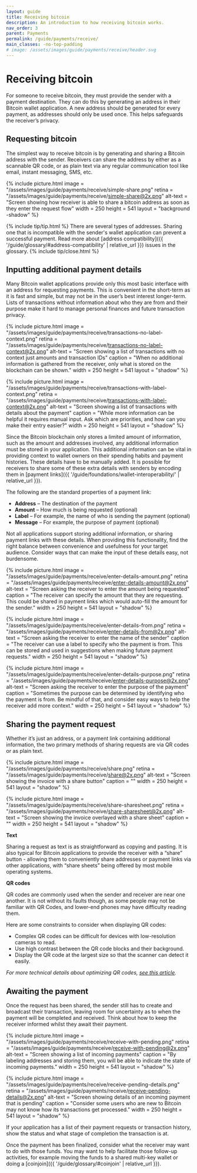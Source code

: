 ```yaml
---
layout: guide
title: Receiving bitcoin
description: An introduction to how receiving bitcoin works.
nav_order: 3
parent: Payments
permalink: /guide/payments/receive/
main_classes: -no-top-padding
# image: /assets/images/guide/payments/receive/header.svg
---
```


# Receiving bitcoin

<!--

Editor's notes

This page should cover what to do when receiving bitcoin, how to share and copy addresses etc.

- What addresses to support (native segwit by default)
- How to present QR codes (allow for specifying an amount)
- Generating a new address 

-->

For someone to receive bitcoin, they must provide the sender with a payment destination. They can do this by generating an address in their Bitcoin wallet application. A new address should be generated for every payment, as addresses should only be used once. This helps safeguards the receiver’s privacy.

<!-- 
Update glossary

Each address that a Bitcoin application generates has an accompaniying private key. This private key allows the receiver to unlock the bitcoin that is sent to the address when the receiver chooses to spend it.

Although addresses are not a problem to share publically, their accompanying private keys which typically generated from a single recovery phrase must be kept secure and private.
-->

## Requesting bitcoin
The simplest way to receive bitcoin is by generating and sharing a Bitcoin address with the sender. Receivers can share the address by either as a scannable QR code, or as plain text via any regular communication tool like email, instant messaging, SMS, etc.

<div markdown="1">

{% include picture.html
   image = "/assets/images/guide/payments/receive/simple-share.png"
   retina = "/assets/images/guide/payments/receive/simple-share@2x.png"
   alt-text = "Screen showing how receiver is able to share a bitcoin address as soon as they enter the request flow"
   width = 250
   height = 541
   layout = "background -shadow"
%}

</div>

{% include tip/tip.html %}
There are several types of addresses. Sharing one that is incompatible with the sender's wallet application can prevent a successful payment. Read more about [address compatibility]({{ '/guide/glossary/#address-compatibility' | relative_url }}) issues in the glossary.
{% include tip/close.html %}

## Inputting additional payment details

Many Bitcoin wallet applications provide only this most basic interface with an address for requesting payments. This is convenient in the short-term as it is fast and simple, but may not be in the user’s best interest longer-term. Lists of transactions without information about who they are from and their purpose make it hard to manage personal finances and future transaction privacy.

<div class="image-slide-gallery">

{% include picture.html
   image = "/assets/images/guide/payments/receive/transactions-no-label-context.png"
   retina = "/assets/images/guide/payments/receive/transactions-no-label-context@2x.png"
   alt-text = "Screen showing a list of transactions with no context just amounts and transaction IDs"
   caption = "When no additional information is gathered from the receiver, only what is stored on the blockchain can be shown."
   width = 250
   height = 541
   layout = "shadow"
%}

{% include picture.html
   image = "/assets/images/guide/payments/receive/transactions-with-label-context.png"
   retina = "/assets/images/guide/payments/receive/transactions-with-label-context@2x.png"
   alt-text = "Screen showing a list of transactions with details about the payment"
   caption = "While more information can be helpful it requires manual input. Ask which are priorities, and how can you make their entry easier?"
   width = 250
   height = 541
   layout = "shadow"
%}

</div>

Since the Bitcoin blockchain only stores a limited amount of information, such as the amount and addresses involved, any additional information must be stored in your application. This additional information can be vital in providing context to wallet owners on their spending habits and payment histories. These details have to be manually added. It is possible for receivers to share some of these extra details with senders by encoding them in [payment links]({{ '/guide/foundations/wallet-interoperability/' | relative_url }}).

The following are the standard properties of a payment link:

- **Address** – The destination of the payment
- **Amount** – How much is being requested (optional)
- **Label** – For example, the name of who is sending the payment (optional)
- **Message** – For example, the purpose of payment (optional)

Not all applications support storing additional information, or sharing payment links with these details. When providing this functionality, find the right balance between convenience and usefulness for your target audience. Consider ways that can make the input of these details easy, not burdensome.

<div class="image-slide-gallery">

{% include picture.html
   image = "/assets/images/guide/payments/receive/enter-details-amount.png"
   retina = "/assets/images/guide/payments/receive/enter-details-amount@2x.png"
   alt-text = "Screen asking the receiver to enter the amount being requested"
   caption = "The receiver can specify the amount that they are requesting. This could be shared in payment links which would auto-fill the amount for the sender."
   width = 250
   height = 541
   layout = "shadow"
%}

{% include picture.html
   image = "/assets/images/guide/payments/receive/enter-details-from.png"
   retina = "/assets/images/guide/payments/receive/enter-details-from@2x.png"
   alt-text = "Screen asking the receiver to enter the name of the sender"
   caption = "The receiver can use a label to specify who the payment is from. This can be stored and used in suggestions when making future payment requests."
   width = 250
   height = 541
   layout = "shadow"
%}

{% include picture.html
   image = "/assets/images/guide/payments/receive/enter-details-purpose.png"
   retina = "/assets/images/guide/payments/receive/enter-details-purpose@2x.png"
   alt-text = "Screen asking the receiver to enter the purpose of the payment"
   caption = "Sometimes the purpose can be determined by identifying who the payment is from. Be mindful of that, and consider easy ways to help the receiver add more context."
   width = 250
   height = 541
   layout = "shadow"
%}

</div>

<!--
Technical nitpick;
Addresses are not exactly "generated"
since they are deterministic technically
what happens is an unused address just gets chosen
-->

<!-- 
Update interopability page
Since there are many Bitcoin applications for people to choose from, its likely that the sender and receiver are not using the same one and they don't have the abilitiy to exchange payment details within the application itself. 

The exchange of payment details then most commonly happens outside of the wallet application. This 

Since bitcoin is a open system and has many payment applications built ontop of it, there is a [standard format]({{ '/guide/foundations/wallet-interoperability/#payment-links' | relative_url }}) of "payment links" that most bitcoin applications use to share payment details.
-->

## Sharing the payment request
Whether it’s just an address, or a payment link containing additional information, the two primary methods of sharing requests are via QR codes or as plain text.

<div class="image-slide-gallery">

{% include picture.html
   image = "/assets/images/guide/payments/receive/share.png"
   retina = "/assets/images/guide/payments/receive/share@2x.png"
   alt-text = "Screen showing the invoice with a share button"
   caption = ""
   width = 250
   height = 541
   layout = "shadow"
%}

{% include picture.html
   image = "/assets/images/guide/payments/receive/share-sharesheet.png"
   retina = "/assets/images/guide/payments/receive/share-sharesheet@2x.png"
   alt-text = "Screen showing the invoice overlayed with a share sheet"
   caption = ""
   width = 250
   height = 541
   layout = "shadow"
%}

</div>


**Text**

Sharing a request as text is as straightforward as copying and pasting. It is also typical for Bitcoin applications to provide the receiver with a “share” button - allowing them to conveniently share addresses or payment links via other applications, with “share sheets” being offered by most mobile operating systems.

**QR codes**

QR codes are commonly used when the sender and receiver are near one another. It is not without its faults though, as some people may not be familiar with QR Codes, and lower-end phones may have difficulty reading them.

Here are some constraints to consider when displaying QR codes:

- Complex QR codes can be difficult for devices with low-resolution cameras to read.
- Use high contrast between the QR code blocks and their background.
- Display the QR code at the largest size so that the scanner can detect it easily.

_For more technical details about optimizing QR codes, [see this article](https://bitcoinops.org/en/bech32-sending-support/#creating-more-efficient-qr-codes-with-bech32-addresses)._

## Awaiting the payment
Once the request has been shared, the sender still has to create and broadcast their transaction, leaving room for uncertainty as to when the payment will be completed and received. Think about how to keep the receiver informed whilst they await their payment.

<div class="image-slide-gallery">

{% include picture.html
   image = "/assets/images/guide/payments/receive/receive-with-pending.png"
   retina = "/assets/images/guide/payments/receive/receive-with-pending@2x.png"
   alt-text = "Screen showing a list of incoming payments"
   caption = "By labeling addresses and storing them, you will be able to indicate the state of incoming payments."
   width = 250
   height = 541
   layout = "shadow"
%}

{% include picture.html
   image = "/assets/images/guide/payments/receive/receive-pending-details.png"
   retina = "/assets/images/guide/payments/receive/receive-pending-details@2x.png"
   alt-text = "Screen showing details of an incoming payment that is pending"
   caption = "Consider some users who are new to Bitcoin may not know how its transactions get processed."
   width = 250
   height = 541
   layout = "shadow"
%}

</div>

If your application has a list of their payment requests or transaction history, show the status and what stage of completion the transaction is at.

Once the payment has been finalized, consider what the receiver may want to do with those funds. You may want to help facilitate those follow-up activities, for example moving the funds to a shared multi-key wallet or doing a [coinjoin]({{ '/guide/glossary/#coinjoin' | relative_url }}).

<!--
On /guide/payments/send/#inputting-an-address
Add below as Do's & Don'ts

> Besides pushing wallets to adopt Bech32, wallets should provide better and clearer error messages to the end-user. Merchants could use P2SH to mitigate. In my opinion P2SH is just a patch not a solution. A solution where Bech32 invoice can fallback to P2SH would be a good balance.
> @pavelenex
-->

<!-- 
Follow up page would touch on privacy of transactions including topics of wallet fingerprints (multisig vs signle sig), input/output ordering, coinjoins, and labeling to help users keep separate coin histories.
-->
